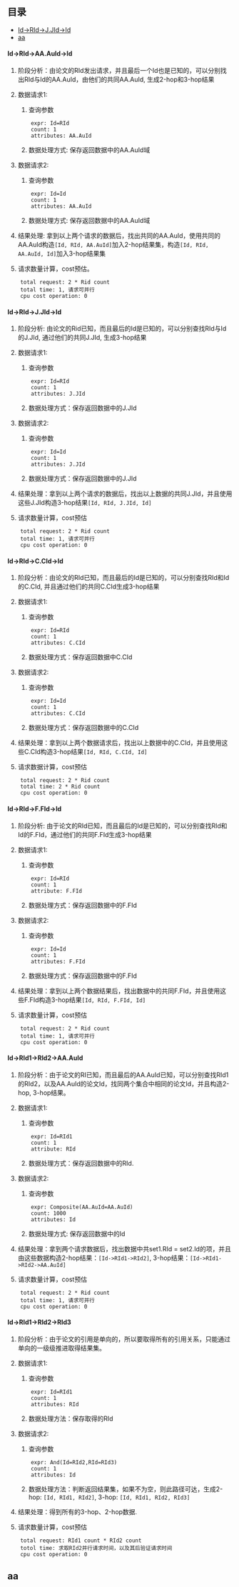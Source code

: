 ## 目录
* [Id->RId->J.JId->Id](#Id-&gt;RId-&gt;J.JId-&gt;Id)
* [aa](#aa)


#### Id->RId->AA.AuId->Id

1. 阶段分析：由论文的RId发出请求，并且最后一个Id也是已知的，可以分别找出RId与Id的AA.AuId，由他们的共同AA.AuId, 生成2-hop和3-hop结果

2. 数据请求1:

    1. 查询参数
    ```
        expr: Id=RId
        count: 1
        attributes: AA.AuId
    ```
    2. 数据处理方式: 保存返回数据中的AA.AuId域

2. 数据请求2:

    1. 查询参数
    ```
        expr: Id=Id
        count: 1
        attributes: AA.AuId
    ```
    2. 数据处理方式: 保存返回数据中的AA.AuId域

3. 结果处理: 拿到以上两个请求的数据后，找出共同的AA.AuId，使用共同的AA.AuId构造`[Id, RId, AA.AuId]`加入2-hop结果集，构造`[Id, RId, AA.AuId, Id]`加入3-hop结果集

4. 请求数量计算，cost预估。
```
    total request: 2 * Rid count
    total time: 1, 请求可并行
    cpu cost operation: 0
```

#### Id->RId->J.JId->Id

1. 阶段分析: 由论文的Rid已知，而且最后的Id是已知的，可以分别查找RId与Id的J.JId, 通过他们的共同J.JId, 生成3-hop结果

2. 数据请求1:
    
    1. 查询参数
    ```
        expr: Id=RId
        count: 1
        attributes: J.JId
    ```
    2. 数据处理方式：保存返回数据中的J.JId

3. 数据请求2:

    1. 查询参数
    ```
        expr: Id=Id
        count: 1
        attributes: J.JId
    ```
    2. 数据处理方式：保存返回数据中的J.JId

4. 结果处理：拿到以上两个请求的数据后，找出以上数据的共同J.JId，并且使用这些J.JId构造3-hop结果`[Id, RId, J.JId, Id]`

5. 请求数量计算，cost预估
```
    total request: 2 * Rid count
    total time: 1, 请求可并行
    cpu cost operation: 0
```

#### Id->RId->C.CId->Id

1. 阶段分析：由论文的RId已知，而且最后的Id是已知的，可以分别查找RId和Id的C.CId, 并且通过他们的共同C.CId生成3-hop结果

2. 数据请求1:
    
    1. 查询参数
    ```
        expr: Id=RId
        count: 1
        attributes: C.CId
    ```
    2. 数据处理方式：保存返回数据中C.CId

3. 数据请求2:
    
    1. 查询参数
    ```
        expr: Id=Id
        count: 1
        attributes: C.CId
    ```
    2. 数据处理方式：保存返回数据中的C.CId

4. 结果处理：拿到以上两个数据请求后，找出以上数据中的C.CId，并且使用这些C.CId构造3-hop结果`[Id, RId, C.CId, Id]`

5. 请求数据计算，cost预估
```
    total request: 2 * Rid count
    total time: 2 * Rid count
    cpu cost operation: 0
```

#### Id->RId->F.FId->Id

1. 阶段分析: 由于论文的RId已知，而且最后的Id是已知的，可以分别查找RId和Id的F.FId，通过他们的共同F.FId生成3-hop结果

2. 数据请求1:
    1. 查询参数
    ```
        expr: Id=RId
        count: 1
        attribute: F.FId
    ```
    2. 数据处理方式：保存返回数据中的F.FId

3. 数据请求2:
    
    1. 查询参数
    ```
        expr: Id=Id
        count: 1
        attributes: F.FId
    ```
    2. 数据处理方式：保存返回数据中的F.FId

4. 结果处理：拿到以上两个数据结果后，找出数据中的共同F.FId，并且使用这些F.FId构造3-hop结果`[Id, RId, F.FId, Id]`

5. 请求数量计算，cost预估
```
    total request: 2 * Rid count
    total time: 1, 请求可并行
    cpu cost operation: 0
```

#### Id->RId1->RId2->AA.AuId
1. 阶段分析：由于论文的RI已知，而且最后的AA.AuId已知，可以分别查找RId1的RId2，以及AA.AuId的论文Id，找同两个集合中相同的论文Id，并且构造2-hop, 3-hop结果。

2. 数据请求1:

    1. 查询参数
    ```
        expr: Id=RId1
        count: 1
        attribute: RId
    ```
    2. 数据处理方式：保存返回数据中的RId.

3. 数据请求2:

    1. 查询参数
    ```
        expr: Composite(AA.AuId=AA.AuId)
        count: 1000
        attributes: Id
    ```
    2. 数据处理方式: 保存返回数据中的Id

4. 结果处理：拿到两个请求数据后，找出数据中共set1.RId = set2.Id的项，并且由这些数据构造2-hop结果：`[Id->RId1->RId2]`, 3-hop结果：`[Id->RId1->RId2->AA.AuId]`

5. 请求数量计算，cost预估
```
    total request: 2 * Rid count
    total time: 1, 请求可并行
    cpu cost operation: 0
```

#### Id->RId1->RId2->RId3
1. 阶段分析：由于论文的引用是单向的，所以要取得所有的引用关系，只能通过单向的一级级推进取得结果集。

2. 数据请求1:
    
    1. 查询参数
    ```
        expr: Id=RId1
        count: 1
        attributes: RId
    ```
    2. 数据处理方法：保存取得的RId

3. 数据请求2:
    
    1. 查询参数
    ```
        expr: And(Id=RId2,RId=RId3)
        count: 1
        attributes: Id
    ```
    2. 数据处理方法：判断返回结果集，如果不为空，则此路径可达，生成2-hop: `[Id, RId1, RId2]`, 3-hop: `[Id, RId1, RId2, RId3]`

4. 结果处理：得到所有的3-hop、2-hop数据.

5. 请求数量计算，cost预估
```
    total request: RId1 count * RId2 count
    totol time: 求取RId2并行请求时间，以及其后验证请求时间
    cpu cost operation: 0
```
## aa
